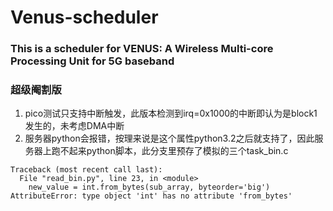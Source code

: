 # Venus-scheduler
###  This is a scheduler for VENUS: A Wireless Multi-core Processing Unit for 5G baseband

### 超级阉割版
1. pico测试只支持中断触发，此版本检测到irq=0x1000的中断即认为是block1发生的，未考虑DMA中断
2. 服务器python会报错，按理来说是这个属性python3.2之后就支持了，因此服务器上跑不起来python脚本，此分支里预存了模拟的三个task_bin.c
```
Traceback (most recent call last):
  File "read_bin.py", line 23, in <module>
    new_value = int.from_bytes(sub_array, byteorder='big')
AttributeError: type object 'int' has no attribute 'from_bytes'
```

